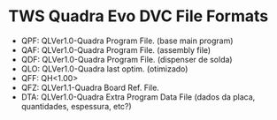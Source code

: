 # TWS Quadra Evo DVC File Formats

- QPF: QLVer1.0-Quadra Program File. (base main program)
- QAF: QLVer1.0-Quadra Program File. (assembly file)
- QDF: QLVer1.0-Quadra Program File. (dispenser de solda)
- QLO: QLVer1.0-Quadra last optim. (otimizado)
- QFF: QH<1.00>
- QFZ: QLVer1.1-Quadra Board Ref. File.
- DTA: QLVer1.0-Quadra Extra Program Data File (dados da placa, quantidades, espessura, etc?)
